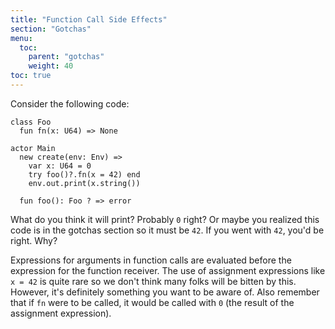```yaml
---
title: "Function Call Side Effects"
section: "Gotchas"
menu:
  toc:
    parent: "gotchas"
    weight: 40
toc: true
---
```


Consider the following code:

```pony
class Foo
  fun fn(x: U64) => None

actor Main
  new create(env: Env) =>
    var x: U64 = 0
    try foo()?.fn(x = 42) end
    env.out.print(x.string())

  fun foo(): Foo ? => error
```

What do you think it will print? Probably `0` right? Or maybe you realized this code is in the gotchas section so it must be `42`. If you went with `42`, you'd be right. Why?

Expressions for arguments in function calls are evaluated before the expression for the function receiver. The use of assignment expressions like `x = 42` is quite rare so we don't think many folks will be bitten by this. However, it's definitely something you want to be aware of. Also remember that if `fn` were to be called, it would be called with `0` (the result of the assignment expression).
